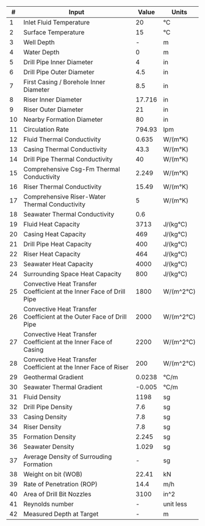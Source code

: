 |#| Input                                                                 | Value  | Units   | 
|-|-----------------------------------------------------------------------|--------|---------|
|1| Inlet Fluid Temperature                                               |  20    |°C       |
|2| Surface Temperature                                                   |  15    |°C       |
|3| Well Depth                                                            |  -     |m        |
|4| Water Depth                                                           |    0   |m        |
|5| Drill Pipe Inner Diameter                                             |  4     |in       |
|6| Drill Pipe Outer Diameter                                             |  4.5   |in       |
|7| First Casing / Borehole Inner Diameter                                |  8.5   |in       |
|8| Riser Inner Diameter                                                  |  17.716|in       |
|9| Riser Outer Diameter                                                  | 21     |in       |
|10| Nearby Formation Diameter                                            |  80    |in       |
|11| Circulation Rate                                                     | 794.93 |lpm      |
|12| Fluid Thermal Conductivity                                           |  0.635 |W/(m°K)  |
|13| Casing Thermal Conductivity                                          |  43.3  |W/(m°K)  |
|14| Drill Pipe Thermal Conductivity                                      |  40    |W/(m°K)  |
|15| Comprehensive Csg-Fm Thermal Conductivity                            |  2.249 |W/(m°K)  |
|16| Riser Thermal Conductivity                                           |  15.49 |W/(m°K)  |
|17| Comprehensive Riser-Water Thermal Conductivity                       |  5     |W/(m°K)  |
|18| Seawater Thermal Conductivity                                        |  0.6   ||W/(m°K) |
|19| Fluid Heat Capacity                                                  |  3713  |J/(kg°C) |
|20| Casing Heat Capacity                                                 |  469   |J/(kg°C) |
|21| Drill Pipe Heat Capacity                                             |  400   |J/(kg°C) | 
|22| Riser Heat Capacity                                                  |  464   |J/(kg°C) |
|23| Seawater Heat Capacity                                               |  4000  |J/(kg°C) | 
|24| Surrounding Space Heat Capacity                                      |  800   |J/(kg°C) | 
|25| Convective Heat Transfer Coefficient at the Inner Face of Drill Pipe |  1800  |W/(m^2°C)| 
|26| Convective Heat Transfer Coefficient at the Outer Face of Drill Pipe |  2000  |W/(m^2°C)| 
|27| Convective Heat Transfer Coefficient at the Inner Face of Casing     |  2200  |W/(m^2°C)| 
|28| Convective Heat Transfer Coefficient at the Inner Face of Riser      |  200   |W/(m^2°C)| 
|29| Geothermal Gradient                                                  |  0.0238|°C/m     |
|30| Seawater Thermal Gradient                                            |  -0.005|°C/m     | 
|31| Fluid Density                                                        |  1198  |sg       |
|32| Drill Pipe Density                                                   |  7.6   |sg       | 
|33| Casing Density                                                       |  7.8   |sg       |
|34| Riser Density                                                        |  7.8   |sg       |
|35| Formation Density                                                    |  2.245 |sg       | 
|36| Seawater Density                                                     |  1.029 |sg       |
|37| Average Density of Surrouding Formation                              |  -     |sg       |
|38| Weight on bit (WOB)                                                  |  22.41 |kN       |
|39| Rate of Penetration (ROP)                                            |  14.4  |m/h      |
|40| Area of Drill Bit Nozzles                                            |  3100  |in^2     |
|41| Reynolds number                                                      |  -     |unit less|
|42| Measured Depth at Target                                             |  -     |m        |
